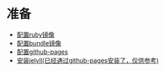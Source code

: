 # 准备
* [配置ruby镜像](https://gems.ruby-china.com)
* [配置bundle镜像](https://bundler.io/v1.5/bundle_config.html#gem-source-mirrors-1)
* [配置github-pages](https://help.github.jp/enterprise/2.11/user/articles/setting-up-your-github-pages-site-locally-with-jekyll/)
* [安装jelyll(已经通过github-pages安装了，仅供参考)](https://jekyllrb.com/tutorials/using-jekyll-with-bundler/)
